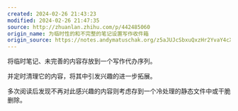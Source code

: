 ```yaml
---
created: 2024-02-26 21:43:23
modified: 2024-02-26 21:47:35
source: http://zhuanlan.zhihu.com/p/442485060
origin_name: 为临时性的和不完整的笔记设置写作收件箱
origin_source: https://notes.andymatuschak.org/z5aJUJcSbxuQxzHr2YvaY4cX5TuvLQT7r27Dz
---
```


将临时笔记、未完善的内容存放到一个写作代办序列。

并定时清理它的内容，将其中引发兴趣的进一步拓展。

多次阅读后发现不再对此感兴趣的内容则考虑存到一个冷处理的静态文件中或干脆删除。

